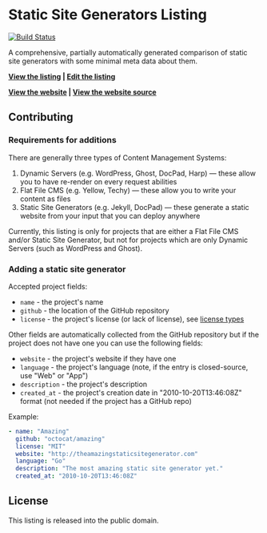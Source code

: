 # Static Site Generators Listing

[![Build Status](https://api.travis-ci.org/bevry/staticsitegenerators-list.svg?branch=master)](https://travis-ci.org/bevry/staticsitegenerators-list)

A comprehensive, partially automatically generated comparison of static site generators with some minimal meta data about them.

**[View the listing](https://github.com/bevry/staticsitegenerators-list/blob/master/list.yaml) | [Edit the listing](https://github.com/bevry/staticsitegenerators-list/edit/master/list.yaml)**

**[View the website](http://staticsitegenerators.net) | [View the website source](https://github.com/bevry/staticsitegenerators-website)**


## Contributing

### Requirements for additions

There are generally three types of Content Management Systems:

1. Dynamic Servers (e.g. WordPress, Ghost, DocPad, Harp) — these allow you to have re-render on every request abilities
2. Flat File CMS (e.g. Yellow, Techy) — these allow you to write your content as files
3. Static Site Generators (e.g. Jekyll, DocPad) — these generate a static website from your input that you can deploy anywhere

Currently, this listing is only for projects that are either a Flat File CMS and/or Static Site Generator, but not for projects which are only Dynamic Servers (such as WordPress and Ghost).

### Adding a static site generator

Accepted project fields:

* `name` - the project's name
* `github` - the location of the GitHub repository
* `license` - the project's license (or lack of license), see [license types](https://github.com/bevry/staticsitegenerators-list/blob/master/list.yaml)

Other fields are automatically collected from the GitHub repository but if the project does not have one you can use the following fields:

* `website` - the project's website if they have one
* `language` - the project's language (note, if the entry is closed-source, use "Web" or "App")
* `description` - the project's description
* `created_at` - the project's creation date in "2010-10-20T13:46:08Z" format (not needed if the project has a GitHub repo)

Example:

``` yaml
- name: "Amazing"
  github: "octocat/amazing"
  license: "MIT"
  website: "http://theamazingstaticsitegenerator.com"
  language: "Go"
  description: "The most amazing static site generator yet."
  created_at: "2010-10-20T13:46:08Z"
```

## License

This listing is released into the public domain.
